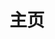 ---
home: true
title: 主页
heroImage: https://vuejs.press/images/hero.png
actions:
  - text: 开始
    link: /getting-started.html
    type: primary

  - text: Gitee
    link: https://gitee.com/fox-glaze
    type: secondary

footer: HL | 版权所有 © 2024 huli
---